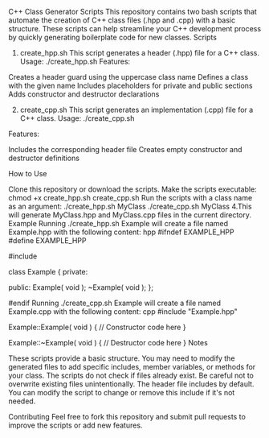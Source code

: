 C++ Class Generator Scripts
This repository contains two bash scripts that automate the creation of C++ class files (.hpp and .cpp) with a basic structure. These scripts can help streamline your C++ development process by quickly generating boilerplate code for new classes.
Scripts
1. create_hpp.sh
This script generates a header (.hpp) file for a C++ class.
Usage:
    ./create_hpp.sh <classname>
Features:

Creates a header guard using the uppercase class name
Defines a class with the given name
Includes placeholders for private and public sections
Adds constructor and destructor declarations

2. create_cpp.sh
This script generates an implementation (.cpp) file for a C++ class.
Usage:
    ./create_cpp.sh <classname>

Features:

Includes the corresponding header file
Creates empty constructor and destructor definitions

How to Use

Clone this repository or download the scripts.
Make the scripts executable:
    chmod +x create_hpp.sh create_cpp.sh
Run the scripts with a class name as an argument:
    ./create_hpp.sh MyClass
    ./create_cpp.sh MyClass
4.This will generate MyClass.hpp and MyClass.cpp files in the current directory.
Example
Running ./create_hpp.sh Example will create a file named Example.hpp with the following content:
hpp
#ifndef EXAMPLE_HPP
#define EXAMPLE_HPP

#include <iostream>

class Example {
private:

public:
    Example( void );
    ~Example( void );
};

#endif
Running ./create_cpp.sh Example will create a file named Example.cpp with the following content:
cpp
#include "Example.hpp"

Example::Example( void ) {
    // Constructor code here
}

Example::~Example( void ) {
    // Destructor code here
}
Notes

These scripts provide a basic structure. You may need to modify the generated files to add specific includes, member variables, or methods for your class.
The scripts do not check if files already exist. Be careful not to overwrite existing files unintentionally.
The header file includes <iostream> by default. You can modify the script to change or remove this include if it's not needed.

Contributing
Feel free to fork this repository and submit pull requests to improve the scripts or add new features.
